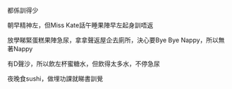 都係訓得少

朝早精神左，但Miss Kate話午睡果陣早左起身訓唔返

放學睇緊蛋糕果陣急尿，拿拿聲返屋企去廁所，決心要Bye Bye Nappy，所以無著Nappy

有D聲沙，所以飲左杯蜜糖水，但飲得太多水，不停急尿

夜晚食sushi，做埋功課就睇書訓覺